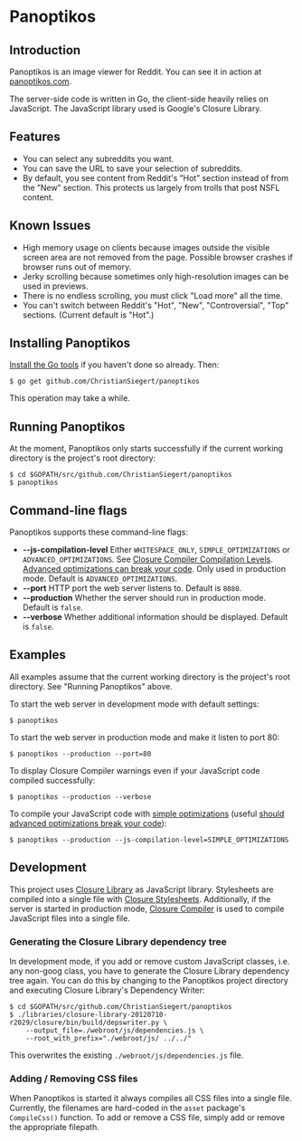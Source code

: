 # Panoptikos

## Introduction

Panoptikos is an image viewer for Reddit. You can see it in action at [panoptikos.com](http://panoptikos.com/).

The server-side code is written in Go, the client-side heavily relies on JavaScript. The JavaScript library used is Google's Closure Library.

## Features

* You can select any subreddits you want.
* You can save the URL to save your selection of subreddits.
* By default, you see content from Reddit's ”Hot” section instead of from the ”New” section. This protects us largely from trolls that post NSFL content.

## Known Issues

* High memory usage on clients because images outside the visible screen area are not removed from the page. Possible browser crashes if browser runs out of memory.
* Jerky scrolling because sometimes only high-resolution images can be used in previews.
* There is no endless scrolling, you must click "Load more" all the time.
* You can't switch between Reddit's "Hot", "New", "Controversial", "Top" sections. (Current default is "Hot".)

## Installing Panoptikos

[Install the Go tools](http://golang.org/doc/install) if you haven't done so already. Then:

	$ go get github.com/ChristianSiegert/panoptikos

This operation may take a while.

## Running Panoptikos

At the moment, Panoptikos only starts successfully if the current working directory is the project's root directory:

	$ cd $GOPATH/src/github.com/ChristianSiegert/panoptikos
	$ panoptikos

## Command-line flags

Panoptikos supports these command-line flags:

* **--js-compilation-level** Either `WHITESPACE_ONLY`, `SIMPLE_OPTIMIZATIONS` or `ADVANCED_OPTIMIZATIONS`. See [Closure Compiler Compilation Levels](https://developers.google.com/closure/compiler/docs/compilation_levels). [Advanced optimizations can break your code](https://developers.google.com/closure/compiler/docs/api-tutorial3#dangers). Only used in production mode. Default is `ADVANCED_OPTIMIZATIONS`.
* **--port** HTTP port the web server listens to. Default is `8080`.
* **--production** Whether the server should run in production mode. Default is `false`.
* **--verbose** Whether additional information should be displayed. Default is `false`.

## Examples

All examples assume that the current working directory is the project's root directory. See "Running Panoptikos" above.

To start the web server in development mode with default settings:

	$ panoptikos

To start the web server in production mode and make it listen to port 80:

	$ panoptikos --production --port=80

To display Closure Compiler warnings even if your JavaScript code compiled successfully:

	$ panoptikos --production --verbose

To compile your JavaScript code with [simple optimizations](https://developers.google.com/closure/compiler/docs/compilation_levels) (useful [should advanced optimizations break your code](https://developers.google.com/closure/compiler/docs/api-tutorial3#dangers)):

	$ panoptikos --production --js-compilation-level=SIMPLE_OPTIMIZATIONS

## Development

This project uses [Closure Library](https://developers.google.com/closure/library/) as JavaScript library. Stylesheets are compiled into a single file with [Closure Stylesheets](http://code.google.com/p/closure-stylesheets/). Additionally, if the server is started in production mode, [Closure Compiler](https://developers.google.com/closure/compiler/) is used to compile JavaScript files into a single file.

### Generating the Closure Library dependency tree

In development mode, if you add or remove custom JavaScript classes, i.e. any non-goog class, you have to generate the Closure Library dependency tree again. You can do this by changing to the Panoptikos project directory and executing Closure Library's Dependency Writer:

	$ cd $GOPATH/src/github.com/ChristianSiegert/panoptikos
	$ ./libraries/closure-library-20120710-r2029/closure/bin/build/depswriter.py \
		--output_file=./webroot/js/dependencies.js \
		--root_with_prefix="./webroot/js/ ../../"

This overwrites the existing `./webroot/js/dependencies.js` file.

### Adding / Removing CSS files

When Panoptikos is started it always compiles all CSS files into a single file. Currently, the filenames are hard-coded in the `asset` package's `CompileCss()` function. To add or remove a CSS file, simply add or remove the appropriate filepath.
